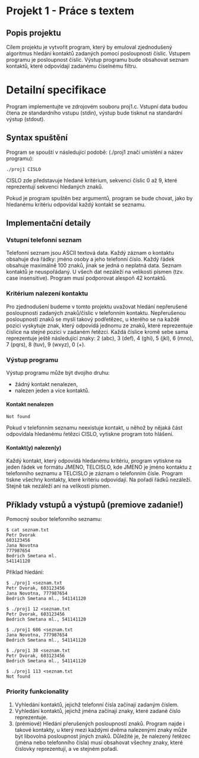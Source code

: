 # Projekt 1 - Práce s textem
## Popis projektu
Cílem projektu je vytvořit program, který by emuloval zjednodušený algoritmus hledání kontaktů zadaných pomocí posloupnosti číslic. Vstupem programu je posloupnost číslic. Výstup programu bude obsahovat seznam kontaktů, které odpovídají zadanému číselnému filtru.

# Detailní specifikace
Program implementujte ve zdrojovém souboru proj1.c. Vstupní data budou čtena ze standardního vstupu (stdin), výstup bude tisknut na standardní výstup (stdout).

## Syntax spuštění
Program se spouští v následující podobě: (./proj1 značí umístění a název programu):
```
./proj1 CISLO
```
CISLO zde představuje hledané kritérium, sekvenci číslic 0 až 9, které reprezentují sekvenci hledaných znaků.

Pokud je program spuštěn bez argumentů, program se bude chovat, jako by hledanému kritériu odpovídal každý kontakt se seznamu.

## Implementační detaily
### Vstupní telefonní seznam
Telefonní seznam jsou ASCII textová data. Každý záznam o kontaktu obsahuje dva řádky: jméno osoby a jeho telefonní číslo. Každý řádek obsahuje maximálně 100 znaků, jinak se jedná o neplatná data. Seznam kontaktů je neuspořádaný. U všech dat nezáleží na velikosti písmen (tzv. case insensitive). Program musí podporovat alespoň 42 kontaktů.

### Kritérium nalezení kontaktu
Pro zjednodušení budeme v tomto projektu uvažovat hledání nepřerušené posloupnosti zadaných znaků/číslic v telefonním kontaktu. Nepřerušenou posloupností znaků se myslí takový podřetězec, u kterého se na každé pozici vyskytuje znak, který odpovídá jednomu ze znaků, které reprezentuje číslice na stejné pozici v zadaném řetězci. Každá číslice kromě sebe sama reprezentuje ještě následující znaky: 2 (abc), 3 (def), 4 (ghi), 5 (jkl), 6 (mno), 7 (pqrs), 8 (tuv), 9 (wxyz), 0 (+).

### Výstup programu
Výstup programu může být dvojího druhu:

* žádný kontakt nenalezen,
* nalezen jeden a více kontaktů.
#### Kontakt nenalezen
```
Not found
```
Pokud v telefonním seznamu neexistuje kontakt, u něhož by nějaká část odpovídala hledanému řetězci CISLO, vytiskne program toto hlášení.

#### Kontakt(y) nalezen(y)
Každý kontakt, který odpovídá hledanému kritériu, program vytiskne na jeden řádek ve formátu JMENO, TELCISLO, kde JMENO je jméno kontaktu z telefonního seznamu a TELCISLO je záznam o telefonním čísle. Program tiskne všechny kontakty, které kritériu odpovídají. Na pořadí řádků nezáleží. Stejně tak nezáleží ani na velikosti písmen.

## Příklady vstupů a výstupů (premiove zadanie!)
Pomocný soubor telefonního seznamu:
```
$ cat seznam.txt
Petr Dvorak
603123456
Jana Novotna
777987654
Bedrich Smetana ml.
541141120
```
Příklad hledání:
```
$ ./proj1 <seznam.txt
Petr Dvorak, 603123456
Jana Novotna, 777987654
Bedrich Smetana ml., 541141120
```
```
$ ./proj1 12 <seznam.txt
Petr Dvorak, 603123456
Bedrich Smetana ml., 541141120
```
```
$ ./proj1 686 <seznam.txt
Jana Novotna, 777987654
Bedrich Smetana ml., 541141120
```
```
$ ./proj1 38 <seznam.txt
Petr Dvorak, 603123456
Bedrich Smetana ml., 541141120
```
```
$ ./proj1 113 <seznam.txt
Not found
```
### Priority funkcionality
1. Vyhledání kontaktů, jejichž telefonní čísla začínají zadaným číslem.
2. Vyhledání kontaktů, jejichž jména začínají znaky, které zadané číslo reprezentuje.
3. (prémiové) Hledání přerušených posloupností znaků. Program najde i takové kontakty, u který mezi každými dvěma nalezenými znaky může být libovolná posloupnost jiných znaků. Důležité je, že nalezený řetězec (jména nebo telefonního čísla) musí obsahovat všechny znaky, které číslovky reprezentují, a ve stejném pořadí.

